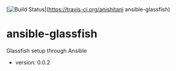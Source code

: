 [![Build Status](https://travis-ci.org/anishitani/ansible-glassfish.svg?branch=master)](https://travis-ci.org/anishitani ansible-glassfish)

# ansible-glassfish 

Glassfish setup through Ansible

- version: 0.0.2
